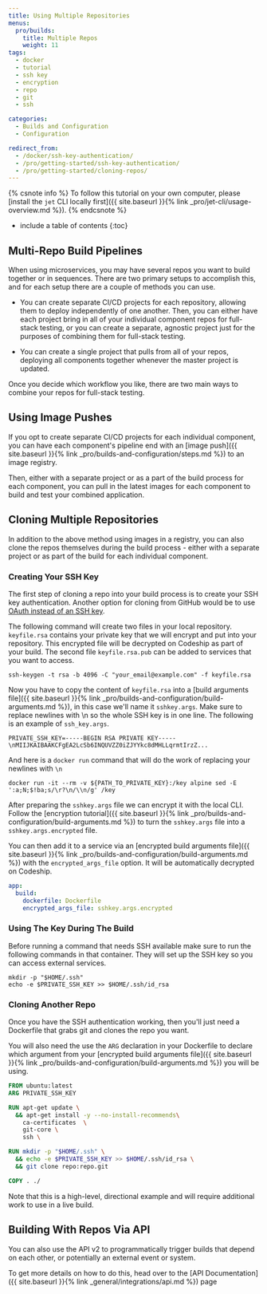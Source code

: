 ```yaml
---
title: Using Multiple Repositories
menus:
  pro/builds:
    title: Multiple Repos
    weight: 11
tags:
  - docker
  - tutorial
  - ssh key
  - encryption
  - repo
  - git
  - ssh

categories:
  - Builds and Configuration
  - Configuration

redirect_from:
  - /docker/ssh-key-authentication/
  - /pro/getting-started/ssh-key-authentication/
  - /pro/getting-started/cloning-repos/
---
```


{% csnote info %}
To follow this tutorial on your own computer, please [install the `jet` CLI locally first]({{ site.baseurl }}{% link _pro/jet-cli/usage-overview.md %}).
{% endcsnote %}

* include a table of contents
{:toc}

## Multi-Repo Build Pipelines

When using microservices, you may have several repos you want to build together or in sequences. There are two primary setups to accomplish this, and for each setup there are a couple of methods you can use.

- You can create separate CI/CD projects for each repository, allowing them to deploy independently of one another. Then, you can either have each project bring in all of your individual component repos for full-stack testing, or you can create a separate, agnostic project just for the purposes of combining them for full-stack testing.

- You can create a single project that pulls from all of your repos, deploying all components together whenever the master project is updated.

Once you decide which workflow you like, there are two main ways to combine your repos for full-stack  testing.

## Using Image Pushes

If you opt to create separate CI/CD projects for each individual component, you can have each component's pipeline end with an [image push]({{ site.baseurl }}{% link _pro/builds-and-configuration/steps.md %}) to an image registry.

Then, either with a separate project or as a part of the build process for each component, you can pull in the latest images for each component to build and test your combined application.

## Cloning Multiple Repositories

In addition to the above method using images in a registry, you can also clone the repos themselves during the build process - either with a separate project or as part of the build for each individual component.

### Creating Your SSH Key

The first step of cloning a repo into your build process is to create your SSH key authentication. Another option for cloning from GitHub would be to use [OAuth instead of an SSH key](https://github.com/blog/1270-easier-builds-and-deployments-using-git-over-https-and-oauth).

The following command will create two files in your local repository. `keyfile.rsa` contains your private key that we will encrypt and put into your repository. This encrypted file will be decrypted on Codeship as part of your build. The second file `keyfile.rsa.pub` can be added to services that you want to access.

```shell
ssh-keygen -t rsa -b 4096 -C "your_email@example.com" -f keyfile.rsa
```

Now you have to copy the content of `keyfile.rsa` into a [build arguments file]({{ site.baseurl }}{% link _pro/builds-and-configuration/build-arguments.md %}), in this case we'll name it `sshkey.args`. Make sure to replace newlines with \n so the whole SSH key is in one line. The following is an example of `ssh_key.args`.

```
PRIVATE_SSH_KEY=-----BEGIN RSA PRIVATE KEY-----\nMIIJKAIBAAKCFgEA2LcSb6INQUVZZ0iZJYYkc8dMHLLqrmtIrzZ...
```

And here is a `docker run` command that will do the work of replacing your newlines with `\n`

```
docker run -it --rm -v ${PATH_TO_PRIVATE_KEY}:/key alpine sed -E ':a;N;$!ba;s/\r?\n/\\n/g' /key
```

After preparing the `sshkey.args` file we can encrypt it with the local CLI. Follow the [encryption tutorial]({{ site.baseurl }}{% link _pro/builds-and-configuration/build-arguments.md %}) to turn the `sshkey.args` file into a `sshkey.args.encrypted` file.

You can then add it to a service via an [encrypted build arguments file]({{ site.baseurl }}{% link _pro/builds-and-configuration/build-arguments.md %}) with the `encrypted_args_file` option. It will be automatically decrypted on Codeship.

```yaml
app:
  build:
    dockerfile: Dockerfile
    encrypted_args_file: sshkey.args.encrypted
```

### Using The Key During The Build

Before running a command that needs SSH available make sure to run the following commands in that container. They will set up the SSH key so you can access external services.

```shell
mkdir -p "$HOME/.ssh"
echo -e $PRIVATE_SSH_KEY >> $HOME/.ssh/id_rsa
```

### Cloning Another Repo

Once you have the SSH authentication working, then you'll just need a Dockerfile that grabs git and clones the repo you want.

You will also need the use the `ARG` declaration in your Dockerfile to declare which argument from your [encrypted build arguments file]({{ site.baseurl }}{% link _pro/builds-and-configuration/build-arguments.md %}) you will be using.

```dockerfile
FROM ubuntu:latest
ARG PRIVATE_SSH_KEY

RUN apt-get update \
  && apt-get install -y --no-install-recommends\
    ca-certificates  \
    git-core \
    ssh \

RUN mkdir -p "$HOME/.ssh" \
  && echo -e $PRIVATE_SSH_KEY >> $HOME/.ssh/id_rsa \
  && git clone repo:repo.git

COPY . ./
```

Note that this is a high-level, directional example and will require additional work to use in a live build.

## Building With Repos Via API

You can also use the API v2 to programmatically trigger builds that depend on each other, or potentially an external event or system.

To get more details on how to do this, head over to the [API Documentation]({{ site.baseurl }}{% link _general/integrations/api.md %}) page
